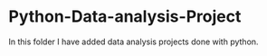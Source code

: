 # Python-Data-analysis-Project
In this folder I have added data analysis projects done with python.
